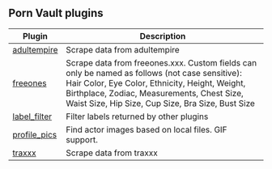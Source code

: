 ## Porn Vault plugins

| Plugin                                                                                                        | Description                                                                                                                                                                                                                                         |
| ------------------------------------------------------------------------------------------------------------- | --------------------------------------------------------------------------------------------------------------------------------------------------------------------------------------------------------------------------------------------------- |
| [adultempire](https://github.com/boi123212321/porn-vault-plugins/blob/master/plugins/adultempire/README.md)   | Scrape data from adultempire                                                                                                                                                                                                                        |
| [freeones](https://github.com/boi123212321/porn-vault-plugins/blob/master/plugins/freeones/README.md)         | Scrape data from freeones.xxx. Custom fields can only be named as follows (not case sensitive): Hair Color, Eye Color, Ethnicity, Height, Weight, Birthplace, Zodiac, Measurements, Chest Size, Waist Size, Hip Size, Cup Size, Bra Size, Bust Size |
| [label_filter](https://github.com/boi123212321/porn-vault-plugins/blob/master/plugins/label_filter/README.md) | Filter labels returned by other plugins                                                                                                                                                                                                             |
| [profile_pics](https://github.com/boi123212321/porn-vault-plugins/blob/master/plugins/profile_pics/README.md) | Find actor images based on local files. GIF support.                                                                                                                                                                                                |
| [traxxx](https://github.com/boi123212321/porn-vault-plugins/blob/master/plugins/traxxx/README.md)             | Scrape data from traxxx                                                                                                                                                                                                                             |
